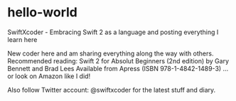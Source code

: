 # hello-world
SwiftXcoder - Embracing Swift 2 as a language and posting everything I learn here

New coder here and am sharing everything along the way with others.
Recommended reading: Swift 2 for Absolut Beginners (2nd edition)
by Gary Bennett and Brad Lees
Available from Apress (ISBN 978-1-4842-1489-3) ... or look on Amazon like I did!

Also follow Twitter account: @swiftxcoder for the latest stuff and diary.



